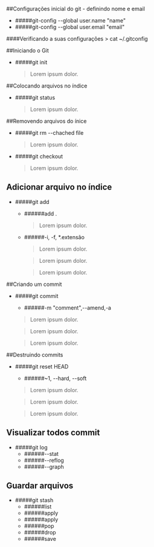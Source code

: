 ##Configurações inicial do git - definindo nome e email
 - #####git-config --global user.name "name"
 - #####git-config --global user.email "email"

####Verificando a suas configurações
 	> cat ~/.gitconfig

##Iniciando o Git
* #####git init

	> Lorem ipsum dolor.

##Colocando arquivos no índice
* #####git status

	> Lorem ipsum dolor.

##Removendo arquivos do ínice
* #####git rm --chached file
	> Lorem ipsum dolor.

* #####git checkout 
	> Lorem ipsum dolor.

## Adicionar arquivo no índice
* #####git add 
	- ######add .
		> Lorem ipsum dolor.

	- ######-i, -f,  *.extensão
		> Lorem ipsum dolor.

		> Lorem ipsum dolor.
		
		> Lorem ipsum dolor.

##Criando um commit 
* #####git commit 
	- ######-m "comment",--amend,-a
	> Lorem ipsum dolor.

	> Lorem ipsum dolor.

	> Lorem ipsum dolor.

##Destruindo commits
* #####git reset HEAD
	- ######~1, --hard, --soft
	> Lorem ipsum dolor.

	> Lorem ipsum dolor.

	> Lorem ipsum dolor.

## Visualizar todos commit
* #####git log 
	- ######--stat
	- ######--reflog
	- ######--graph
		<!-- merge -->

## Guardar arquivos
* #####git stash
	- ######list
	- ######apply
	- ######apply 
	- ######pop
	- ######drop 
	- ######save 
	<!-- clear -->
